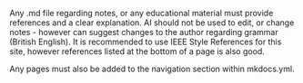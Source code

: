 Any .md file regarding notes, or any educational material must provide references and a clear explanation. AI should not be used to edit, or change notes - however can suggest changes to the author regarding grammar (British English).
It is recommended to use IEEE Style References for this site, however references listed at the bottom of a page is also good.

Any pages must also be added to the navigation section within mkdocs.yml.
